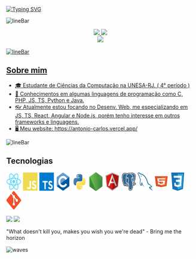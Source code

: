 [![Typing SVG](https://readme-typing-svg.demolab.com?font=Fira+Code&weight=600&size=25&pause=1000&color=972EF7FF&random=false&width=1000&lines=Ol%C3%A1%2C+me+chamo+Antonio+Carlos+e+sou+desenvolvedor+Front-end!%F0%9F%91%BE%F0%9F%93%9A%F0%9F%92%99)](https://git.io/typing-svg)

![lineBar](https://github.com/accsj/accsj/assets/109449153/9bbecb75-868d-428f-b794-8feda6812675)

<div align="center">
  <a href="https://github.com/accsj">
  <img height="180em" src="https://github-readme-stats.vercel.app/api?username=accsj&show_icons=true&theme=nightowl&include_all_commits=true&count_private=true"/>
  <img height="180em" src="https://github-readme-stats.vercel.app/api/top-langs/?username=accsj&layout=compact&langs_count=7&theme=nightowl"/>
</div>
<div align="center">
  <img height="180em" src="https://github-readme-streak-stats.herokuapp.com/?user=accsj&theme=nightowl&hide_border=false"/>
</div>

![lineBar](https://github.com/accsj/accsj/assets/109449153/9bbecb75-868d-428f-b794-8feda6812675)

## Sobre mim

- 🎓 Estudante de Ciências da Computação na UNESA-RJ. ( 4° período )
- 📖 Conhecimentos em algumas linguagens de programação como C, PHP, JS, TS, Python e Java.
- 👓 Atualmente estou focando no Desenv. Web, me especializando em JS, TS, React, Angular e Node.js, porém tenho interesse em outros frameworks e linguagens.
- 🖥️ Meu website: https://antonio-carlos.vercel.app/

![lineBar](https://github.com/accsj/accsj/assets/109449153/9bbecb75-868d-428f-b794-8feda6812675)

## Tecnologias

  <div style="display: inline_block">
  <img align="center" alt="accsj-React" height="50" width="40" src="https://raw.githubusercontent.com/devicons/devicon/master/icons/react/react-original.svg">
  <img align="center" alt="accsj-Js" height="50" width="40" padding-bottom='10px' src="https://raw.githubusercontent.com/devicons/devicon/master/icons/javascript/javascript-plain.svg">
  <img align="center" alt="accsj-Js" height="50" width="40" padding-bottom='10px' src="https://github.com/devicons/devicon/blob/master/icons/typescript/typescript-original.svg">
  <img align="center" alt="accsj-C" height="50" width="40" src="https://github.com/devicons/devicon/blob/master/icons/c/c-original.svg">
  <img align="center" alt="accsj-Python" height="50" width="40" src="https://raw.githubusercontent.com/devicons/devicon/master/icons/python/python-original.svg">
  <img align="center" alt="accsj-Nodejs" height="50" width="40" src="https://github.com/devicons/devicon/blob/master/icons/nodejs/nodejs-original.svg">
  <img align="center" alt="accsj-Nodejs" height="50" width="40" src="https://github.com/devicons/devicon/blob/master/icons/angularjs/angularjs-original.svg"> 
  <img align="center" alt="accsj-Postgresql" height="50" width="40" src="https://github.com/devicons/devicon/blob/master/icons/postgresql/postgresql-original.svg">
  <img align="center" alt="accsj-Mysql" height="50" width="40" src="https://github.com/devicons/devicon/blob/master/icons/mysql/mysql-original.svg">
  <img align="center" alt="accsj-HTML" height="30" width="40" src="https://raw.githubusercontent.com/devicons/devicon/master/icons/html5/html5-original.svg">
  <img align="center" alt="accsj-CSS" height="50" width="40" src="https://raw.githubusercontent.com/devicons/devicon/master/icons/css3/css3-original.svg">
  <img align="center" alt="accsj-CSS" height="50" width="40" src="https://github.com/devicons/devicon/blob/master/icons/git/git-original.svg">
</div>
  <br>
  <div> 
  <a href="https://www.instagram.com/accsj_/" target="_blank"><img src="https://img.shields.io/badge/-Instagram-%23E4405F?style=for-the-badge&logo=instagram&logoColor=white"></a>
  <a href="https://www.linkedin.com/in/antonio-carlos-cabral-7b287b188/" target="_blank"><img src="https://img.shields.io/badge/-LinkedIn-%230077B5?style=for-the-badge&logo=linkedin&logoColor=white"><a>
</div>

"What doesn't kill you, makes you wish you we're dead" - Bring me the horizon

<img align="center" alt="waves" src="https://camo.githubusercontent.com/c3bf356e4feec3f47ab371827a339ced5526a84d9eff5c44edef7fd2da7b4327/68747470733a2f2f63617073756c652d72656e6465722e76657263656c2e6170702f6170693f747970653d776176696e6726636f6c6f723d303a3343414146462c3130303a356266666666266865696768743d3132302673656374696f6e3d666f6f746572">
